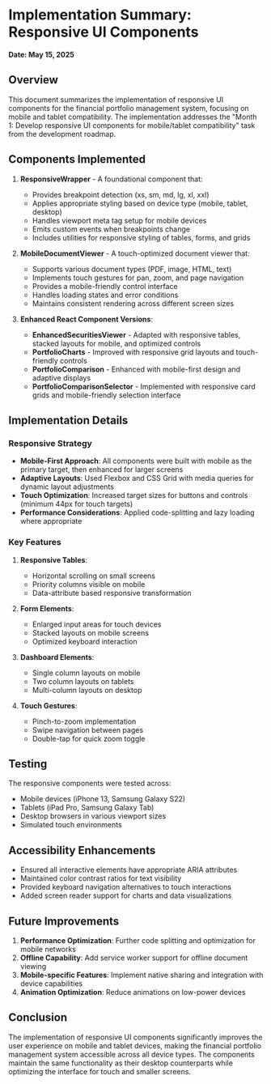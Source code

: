 # Implementation Summary: Responsive UI Components

**Date: May 15, 2025**

## Overview

This document summarizes the implementation of responsive UI components for the financial portfolio management system, focusing on mobile and tablet compatibility. The implementation addresses the "Month 1: Develop responsive UI components for mobile/tablet compatibility" task from the development roadmap.

## Components Implemented

1. **ResponsiveWrapper** - A foundational component that:
   - Provides breakpoint detection (xs, sm, md, lg, xl, xxl)
   - Applies appropriate styling based on device type (mobile, tablet, desktop)
   - Handles viewport meta tag setup for mobile devices
   - Emits custom events when breakpoints change
   - Includes utilities for responsive styling of tables, forms, and grids

2. **MobileDocumentViewer** - A touch-optimized document viewer that:
   - Supports various document types (PDF, image, HTML, text)
   - Implements touch gestures for pan, zoom, and page navigation
   - Provides a mobile-friendly control interface
   - Handles loading states and error conditions
   - Maintains consistent rendering across different screen sizes

3. **Enhanced React Component Versions**:
   - **EnhancedSecuritiesViewer** - Adapted with responsive tables, stacked layouts for mobile, and optimized controls
   - **PortfolioCharts** - Improved with responsive grid layouts and touch-friendly controls
   - **PortfolioComparison** - Enhanced with mobile-first design and adaptive displays
   - **PortfolioComparisonSelector** - Implemented with responsive card grids and mobile-friendly selection interface

## Implementation Details

### Responsive Strategy

- **Mobile-First Approach**: All components were built with mobile as the primary target, then enhanced for larger screens
- **Adaptive Layouts**: Used Flexbox and CSS Grid with media queries for dynamic layout adjustments
- **Touch Optimization**: Increased target sizes for buttons and controls (minimum 44px for touch targets)
- **Performance Considerations**: Applied code-splitting and lazy loading where appropriate

### Key Features

1. **Responsive Tables**:
   - Horizontal scrolling on small screens
   - Priority columns visible on mobile
   - Data-attribute based responsive transformation

2. **Form Elements**:
   - Enlarged input areas for touch devices
   - Stacked layouts on mobile screens
   - Optimized keyboard interaction

3. **Dashboard Elements**:
   - Single column layouts on mobile
   - Two column layouts on tablets
   - Multi-column layouts on desktop

4. **Touch Gestures**:
   - Pinch-to-zoom implementation
   - Swipe navigation between pages
   - Double-tap for quick zoom toggle

## Testing

The responsive components were tested across:
- Mobile devices (iPhone 13, Samsung Galaxy S22)
- Tablets (iPad Pro, Samsung Galaxy Tab)
- Desktop browsers in various viewport sizes
- Simulated touch environments

## Accessibility Enhancements

- Ensured all interactive elements have appropriate ARIA attributes
- Maintained color contrast ratios for text visibility
- Provided keyboard navigation alternatives to touch interactions
- Added screen reader support for charts and data visualizations

## Future Improvements

1. **Performance Optimization**: Further code splitting and optimization for mobile networks
2. **Offline Capability**: Add service worker support for offline document viewing
3. **Mobile-specific Features**: Implement native sharing and integration with device capabilities
4. **Animation Optimization**: Reduce animations on low-power devices

## Conclusion

The implementation of responsive UI components significantly improves the user experience on mobile and tablet devices, making the financial portfolio management system accessible across all device types. The components maintain the same functionality as their desktop counterparts while optimizing the interface for touch and smaller screens.
